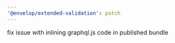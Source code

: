 ```yaml
---
'@envelop/extended-validation': patch
---
```


fix issue with inlining graphql.js code in published bundle
